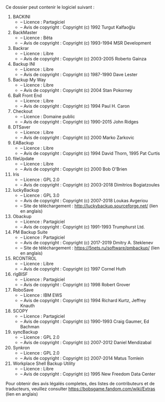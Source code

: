 ﻿Ce dossier peut contenir le logiciel suivant :

1. BACKINI
   - – Licence : Partagiciel
   - – Avis de copyright : Copyright (c) 1992 Turgut Kalfaoğlu
2. BackMaster
   - – Licence : Bêta
   - – Avis de copyright : Copyright (c) 1993-1994 MSR Development
3. Backrar
   - – Licence : Libre
   - – Avis de copyright : Copyright (c) 2003-2005 Roberto Gainza
4. Backup INI
   - – Licence : Libre
   - – Avis de copyright : Copyright (c) 1987-1990 Dave Lester
5. Backup My Way
   - – Licence : Libre
   - – Avis de copyright : Copyright (c) 2004 Stan Pokorney
6. BaR Front End
   - – Licence : Libre
   - – Avis de copyright : Copyright (c) 1994 Paul H. Caron
7. Checkout
   - – Licence : Domaine public
   - – Avis de copyright : Copyright (c) 1990-2015 John Ridges
8. DTSaver
   - – Licence : Libre
   - – Avis de copyright : Copyright (c) 2000 Marko Zarkovic
9. EABackup
   - – Licence : Libre
   - – Avis de copyright : Copyright (c) 1994 David Thorn, 1995 Pat Curtis
10. fileUpdate
    - – Licence : Libre
    - – Avis de copyright : Copyright (c) 2000 Bob O'Brien
11. Iris
    - – Licence : GPL 2.0
    - – Avis de copyright : Copyright (c) 2003-2018 Dimitrios Bogiatzoules
12. luckyBackup
    - – Licence : GPL 3.0
    - – Avis de copyright : Copyright (c) 2007-2018 Loukas Avgeriou
    - – Site de téléchargement : http://luckybackup.sourceforge.net/ (lien en anglais)
13. Obackup
    - – Licence : Partagiciel
    - – Avis de copyright : Copyright (c) 1991-1993 Trumphurst Ltd.
14. PM Backup Suite
    - – Licence : Partagiciel
    - – Avis de copyright : Copyright (c) 2017-2019 Dmitry A. Steklenev
    - – Site de téléchargement : https://5nets.ru/software/pmbackup/ (lien en anglais)
15. RCONTROL
    - – Licence : Libre
    - – Avis de copyright : Copyright (c) 1997 Cornel Huth
16. rlgBISF
    - – Licence : Partagiciel
    - – Avis de copyright : Copyright (c) 1998 Robert Grover
17. RoboSave
    - – Licence : IBM EWS
    - – Avis de copyright : Copyright (c) 1994 Richard Kurtz, Jeffrey Knauth
18. SCOPY
    - – Licence : Partagiciel
    - – Avis de copyright : Copyright (c) 1990-1993 Craig Gaumer, Ed Bachman
19. syncBackup
    - – Licence : GPL 2.0
    - – Avis de copyright : Copyright (c) 2007-2012 Daniel Mendizabal
20. Synkron
    - – Licence : GPL 2.0
    - – Avis de copyright : Copyright (c) 2007-2014 Matus Tomlein
21. Workplace Shell Backup Utility
    - – Licence : Libre
    - – Avis de copyright : Copyright (c) 1995 New Freedom Data Center

Pour obtenir des avis légalés completes, des listes de contributeurs et de traducteurs, veuillez consulter https://bobsgame.fandom.com/wiki/Extras (lien en anglais)
